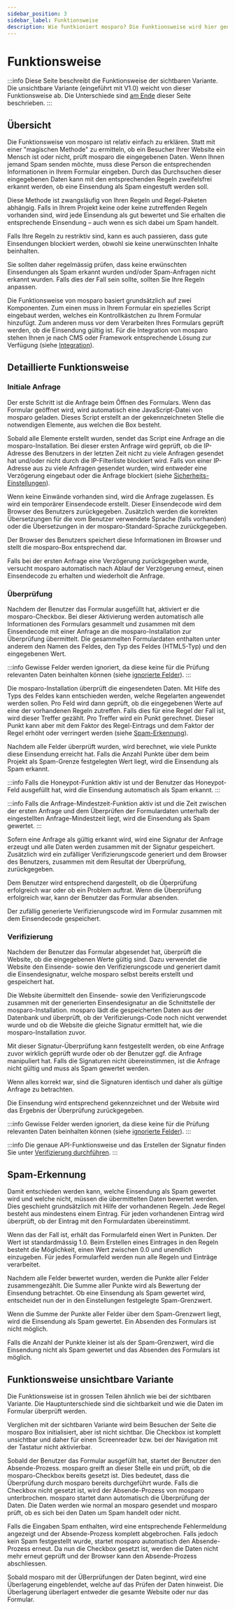 ```yaml
---
sidebar_position: 3
sidebar_label: Funktionsweise
description: Wie funtkioniert mosparo? Die Funktionsweise wird hier genau beschrieben.
---
```


# Funktionsweise

:::info
Diese Seite beschreibt die Funktionsweise der sichtbaren Variante. Die unsichtbare Variante (eingeführt mit V1.0) weicht von dieser Funktionsweise ab. Die Unterschiede sind [am Ende](#funktionsweise-unsichtbare-variante) dieser Seite beschrieben.
:::

## Übersicht

Die Funktionsweise von mosparo ist relativ einfach zu erklären. Statt mit einer "magischen Methode" zu ermitteln, ob ein Besucher Ihrer Website ein Mensch ist oder nicht, prüft mosparo die eingegebenen Daten. Wenn Ihnen jemand Spam senden möchte, muss diese Person die entsprechenden Informationen in Ihrem Formular eingeben. Durch das Durchsuchen dieser eingegebenen Daten kann mit den entsprechenden Regeln zweifelsfrei erkannt werden, ob eine Einsendung als Spam eingestuft werden soll.

Diese Methode ist zwangsläufig von Ihren Regeln und Regel-Paketen abhängig. Falls in Ihrem Projekt keine oder keine zutreffenden Regeln vorhanden sind, wird jede Einsendung als gut bewertet und Sie erhalten die entsprechende Einsendung – auch wenn es sich dabei um Spam handelt.

Falls Ihre Regeln zu restriktiv sind, kann es auch passieren, dass gute Einsendungen blockiert werden, obwohl sie keine unerwünschten Inhalte beinhalten.

Sie sollten daher regelmässig prüfen, dass keine erwünschten Einsendungen als Spam erkannt wurden und/oder Spam-Anfragen nicht erkannt wurden. Falls dies der Fall sein sollte, sollten Sie Ihre Regeln anpassen.

Die Funktionsweise von mosparo basiert grundsätzlich auf zwei Komponenten. Zum einen muss in Ihrem Formular ein spezielles Script eingebaut werden, welches ein Kontrollkästchen zu Ihrem Formular hinzufügt. Zum anderen muss vor dem Verarbeiten Ihres Formulars geprüft werden, ob die Einsendung gültig ist. Für die Integration von mosparo stehen Ihnen je nach CMS oder Framework entsprechende Lösung zur Verfügung (siehe [Integration](/docs/category/integration/)).

## Detaillierte Funktionsweise

### Initiale Anfrage

Der erste Schritt ist die Anfrage beim Öffnen des Formulars. Wenn das Formular geöffnet wird, wird automatisch eine JavaScript-Datei von mosparo geladen. Dieses Script erstellt an der gekennzeichneten Stelle die notwendigen Elemente, aus welchen die Box besteht.

Sobald alle Elemente erstellt wurden, sendet das Script eine Anfrage an die mosparo-Installation. Bei dieser ersten Anfrage wird geprüft, ob die IP-Adresse des Benutzers in der letzten Zeit nicht zu viele Anfragen gesendet hat und/oder nicht durch die IP-Filterliste blockiert wird. Falls von einer IP-Adresse aus zu viele Anfragen gesendet wurden, wird entweder eine Verzögerung eingebaut oder die Anfrage blockiert (siehe [Sicherheits-Einstellungen](../usage/settings/#sicherheits-einstellungen)).

Wenn keine Einwände vorhanden sind, wird die Anfrage zugelassen. Es wird ein temporärer Einsendecode erstellt. Dieser Einsendecode wird dem Browser des Benutzers zurückgegeben. Zusätzlich werden die korrekten Übersetzungen für die vom Benutzer verwendete Sprache (falls vorhanden) oder die Übersetzungen in der mosparo-Standard-Sprache zurückgegeben.

Der Browser des Benutzers speichert diese Informationen im Browser und stellt die mosparo-Box entsprechend dar.

Falls bei der ersten Anfrage eine Verzögerung zurückgegeben wurde, versucht mosparo automatisch nach Ablauf der Verzögerung erneut, einen Einsendecode zu erhalten und wiederholt die Anfrage.

### Überprüfung

Nachdem der Benutzer das Formular ausgefüllt hat, aktiviert er die mosparo-Checkbox. Bei dieser Aktivierung werden automatisch alle Informationen des Formulars gesammelt und zusammen mit dem Einsendecode mit einer Anfrage an die mosparo-Installation zur Überprüfung übermittelt. Die gesammelten Formulardaten enthalten unter anderem den Namen des Feldes, den Typ des Feldes (HTML5-Typ) und den eingegebenen Wert.

:::info
Gewisse Felder werden ignoriert, da diese keine für die Prüfung relevanten Daten beinhalten können (siehe [ignorierte Felder](../integration/ignored_fields/)).
:::

Die mosparo-Installation überprüft die eingesendeten Daten. Mit Hilfe des Typs des Feldes kann entschieden werden, welche Regelarten angewendet werden sollen. Pro Feld wird dann geprüft, ob die eingegebenen Werte auf eine der vorhandenen Regeln zutreffen. Falls dies für eine Regel der Fall ist, wird dieser Treffer gezählt. Pro Treffer wird ein Punkt gerechnet. Dieser Punkt kann aber mit dem Faktor des Regel-Eintrags und dem Faktor der Regel erhöht oder verringert werden (siehe [Spam-Erkennung](#spam-erkennung)).

Nachdem alle Felder überprüft wurden, wird berechnet, wie viele Punkte diese Einsendung erreicht hat. Falls die Anzahl Punkte über dem beim Projekt als Spam-Grenze festgelegten Wert liegt, wird die Einsendung als Spam erkannt.

:::info
Falls die Honeypot-Funktion aktiv ist und der Benutzer das Honeypot-Feld ausgefüllt hat, wird die Einsendung automatisch als Spam erkannt.
:::

:::info
Falls die Anfrage-Mindestzeit-Funktion aktiv ist und die Zeit zwischen der ersten Anfrage und dem Überprüfen der Formulardaten unterhalb der eingestellten Anfrage-Mindestzeit liegt, wird die Einsendung als Spam gewertet.
:::

Sofern eine Anfrage als gültig erkannt wird, wird eine Signatur der Anfrage erzeugt und alle Daten werden zusammen mit der Signatur gespeichert. Zusätzlich wird ein zufälliger Verifizierungscode generiert und dem Browser des Benutzers, zusammen mit dem Resultat der Überprüfung, zurückgegeben.

Dem Benutzer wird entsprechend dargestellt, ob die Überprüfung erfolgreich war oder ob ein Problem auftrat. Wenn die Überprüfung erfolgreich war, kann der Benutzer das Formular absenden.

Der zufällig generierte Verifizierungscode wird im Formular zusammen mit dem Einsendecode gespeichert.

### Verifizierung

Nachdem der Benutzer das Formular abgesendet hat, überprüft die Website, ob die eingegebenen Werte gültig sind. Dazu verwendet die Website den Einsende- sowie den Verifizierungscode und generiert damit die Einsendesignatur, welche mosparo selbst bereits erstellt und gespeichert hat.

Die Website übermittelt den Einsende- sowie den Verifizierungscode zusammen mit der generierten Einsendesignatur an die Schnittstelle der mosparo-Installation. mosparo lädt die gespeicherten Daten aus der Datenbank und überprüft, ob der Verifizierungs-Code noch nicht verwendet wurde und ob die Website die gleiche Signatur ermittelt hat, wie die mosparo-Installation zuvor.

Mit dieser Signatur-Überprüfung kann festgestellt werden, ob eine Anfrage zuvor wirklich geprüft wurde oder ob der Benutzer ggf. die Anfrage manipuliert hat. Falls die Signaturen nicht übereinstimmen, ist die Anfrage nicht gültig und muss als Spam gewertet werden.

Wenn alles korrekt war, sind die Signaturen identisch und daher als gültige Anfrage zu betrachten.

Die Einsendung wird entsprechend gekennzeichnet und der Website wird das Ergebnis der Überprüfung zurückgegeben.

:::info
Gewisse Felder werden ignoriert, da diese keine für die Prüfung relevanten Daten beinhalten können (siehe [ignorierte Felder](../integration/ignored_fields/)).
:::

:::info
Die genaue API-Funktionsweise und das Erstellen der Signatur finden Sie unter [Verifizierung durchführen](../integration/custom/#verifizierung-durchführen).
:::

## Spam-Erkennung

Damit entschieden werden kann, welche Einsendung als Spam gewertet wird und welche nicht, müssen die übermittelten Daten bewertet werden. Dies geschieht grundsätzlich mit Hilfe der vorhandenen Regeln. Jede Regel besteht aus mindestens einem Eintrag. Für jeden vorhandenen Eintrag wird überprüft, ob der Eintrag mit den Formulardaten übereinstimmt.

Wenn das der Fall ist, erhält das Formularfeld einen Wert in Punkten. Der Wert ist standardmässig 1.0. Beim Erstellen eines Eintrages in den Regeln besteht die Möglichkeit, einen Wert zwischen 0.0 und unendlich einzugeben. Für jedes Formularfeld werden nun alle Regeln und Einträge verarbeitet.

Nachdem alle Felder bewertet wurden, werden die Punkte aller Felder zusammengezählt. Die Summe aller Punkte wird als Bewertung der Einsendung betrachtet. Ob eine Einsendung als Spam gewertet wird, entscheidet nun der in den Einstellungen festgelegte Spam-Grenzwert.

Wenn die Summe der Punkte aller Felder über dem Spam-Grenzwert liegt, wird die Einsendung als Spam gewertet. Ein Absenden des Formulars ist nicht möglich.

Falls die Anzahl der Punkte kleiner ist als der Spam-Grenzwert, wird die Einsendung nicht als Spam gewertet und das Absenden des Formulars ist möglich.

## Funktionsweise unsichtbare Variante

Die Funktionsweise ist in grossen Teilen ähnlich wie bei der sichtbaren Variante. Die Hauptunterschiede sind die sichtbarkeit und wie die Daten im Formular überprüft werden.

Verglichen mit der sichtbaren Variante wird beim Besuchen der Seite die mosparo Box initialisiert, aber ist nicht sichtbar. Die Checkbox ist komplett unsichtbar und daher für einen Screenreader bzw. bei der Navigation mit der Tastatur nicht aktivierbar.

Sobald der Benutzer das Formular ausgefüllt hat, startet der Benutzer den Absende-Prozess. mosparo greift an dieser Stelle ein und prüft, ob die mosparo-Checkbox bereits gesetzt ist. Dies bedeutet, dass die Überprüfung durch mosparo bereits durchgeführt wurde. Falls die Checkbox nicht gesetzt ist, wird der Absende-Prozess von mosparo unterbrochen. mosparo startet dann automatisch die Überprüfung der Daten. Die Daten werden wie normal an mosparo gesendet und mosparo prüft, ob es sich bei den Daten um Spam handelt oder nicht.

Falls die Eingaben Spam enthalten, wird eine entsprechende Fehlermeldung angezeigt und der Absende-Prozess komplett abgebrochen. Falls jedoch kein Spam festgestellt wurde, startet mosparo automatisch den Absende-Prozess erneut. Da nun die Checkbox gesetzt ist, werden die Daten nicht mehr erneut geprüft und der Browser kann den Absende-Prozess abschliessen.

Sobald mosparo mit der ÜBerprüfungen der Daten beginnt, wird eine Überlagerung eingeblendet, welche auf das Prüfen der Daten hinweist. Die Überlagerung überlagert entweder die gesamte Website oder nur das Formular.